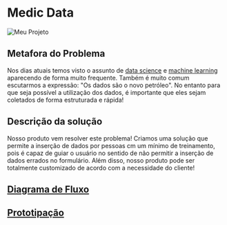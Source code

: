 # Medic Data
![Meu Projeto](https://cdn.iconscout.com/icon/free/png-256/medical-127-129383.png)

## Metafora do Problema

Nos dias atuais temos visto o assunto de [data science](https://pt.wikipedia.org/wiki/Ci%C3%AAncia_de_dados) e [machine learning](https://pt.wikipedia.org/wiki/Aprendizado_de_m%C3%A1quina) aparecendo de forma muito frequente. Também é muito comum escutarmos a expressão: "Os dados são o novo petróleo". No entanto para que seja possível a utilização dos dados, é importante que eles sejam coletados de forma estruturada e rápida!


## Descrição da solução

Nosso produto vem resolver este problema! Criamos uma solução que permite a inserção de dados por pessoas cm um mínimo de treinamento, pois é capaz de guiar o usuário no sentido de não permitir a inserção de dados errados no formulário. Além disso, nosso produto pode ser totalmente customizado de acordo com a necessidade do cliente!

## [Diagrama de Fluxo](Diagrama_Fluxo.jpg) 


## [Prototipação](https://wireframepro.mockflow.com/editor.jsp?editor=on&bgcolor=white&perm=Create&ptitle=Medic%20Data&category=sketchui&projectid=Mbf134571e7530aa25243be2574fe3a2d1628033950983&publicid=8e933ca9103947b09ecbbe723480456d#/page/21bdbe9658a645098f7e2cb4b641bf19)
